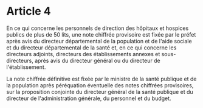 # Article 4

En ce qui concerne les personnels de direction des hôpitaux et hospices publics de plus de 50 lits, une note chiffrée provisoire est fixée par le préfet après avis du directeur départemental de la population et de l'aide sociale et du directeur départemental de la santé et, en ce qui concerne les directeurs adjoints, directeurs des établissements annexes et sous-directeurs, après avis du directeur général ou du directeur de l'établissement.

La note chiffrée définitive est fixée par le ministre de la santé publique et de la population après péréquation éventuelle des notes chiffrées provisoires, sur la proposition conjointe du directeur général de la santé publique et du directeur de l'administration générale, du personnel et du budget.
